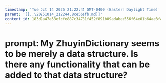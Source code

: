 ```yaml
---
timestamp: 'Tue Oct 14 2025 21:22:44 GMT-0400 (Eastern Daylight Time)'
parent: '[[..\20251014_212244.8ce56efb.md]]'
content_id: 183d2a47a53efcfe887c34781f452f891b09adabee556f64e01b64ae3f45fbca
---
```


# prompt: My ZhuyinDictionary seems to be merely a data structure. Is there any functionality that can be added to that data structure?
